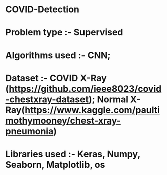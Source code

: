 # COVID-Detection
# Problem type :- Supervised
# Algorithms used :- CNN;
# Dataset :-  COVID X-Ray (https://github.com/ieee8023/covid-chestxray-dataset); Normal X-Ray(https://www.kaggle.com/paultimothymooney/chest-xray-pneumonia)
# Libraries used :- Keras, Numpy, Seaborn, Matplotlib, os
